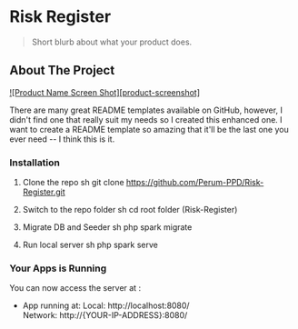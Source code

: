 # Risk Register
> Short blurb about what your product does.

## About The Project

[![Product Name Screen Shot][product-screenshot]](https://example.com)

There are many great README templates available on GitHub, however, I didn't find one that really suit my needs so I created this enhanced one. I want to create a README template so amazing that it'll be the last one you ever need -- I think this is it.

### Installation

1. Clone the repo
   sh
   git clone https://github.com/Perum-PPD/Risk-Register.git
   
2. Switch to the repo folder
   sh
   cd root folder (Risk-Register)

3. Migrate DB and Seeder
   sh
   php spark migrate

4. Run local server
   sh
   php spark serve

   
   
### Your Apps is Running

You can now access the server at :
* App running at:
    Local:   http://localhost:8080/   
    Network: http://{YOUR-IP-ADDRESS}:8080/
 